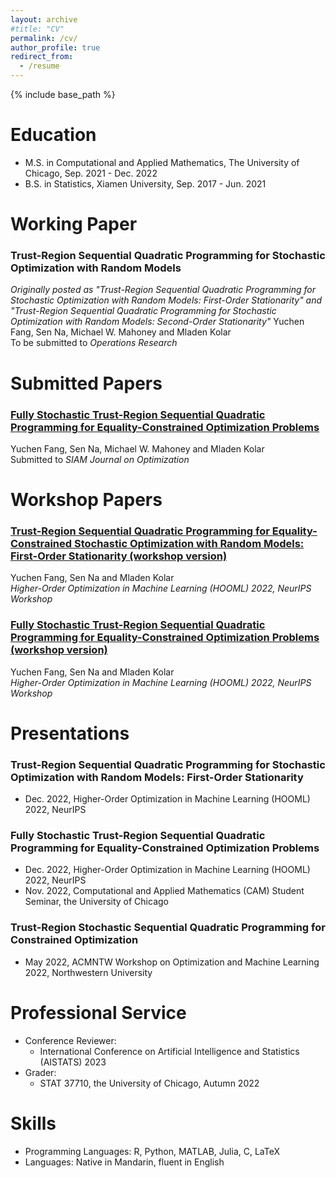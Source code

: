 ```yaml
---
layout: archive
#title: "CV"
permalink: /cv/
author_profile: true
redirect_from:
  - /resume
---
```


{% include base_path %}

Education
======
* M.S. in Computational and Applied Mathematics, The University of Chicago, Sep. 2021 - Dec. 2022
* B.S. in Statistics, Xiamen University, Sep. 2017 - Jun. 2021


Working Paper
======
### Trust-Region Sequential Quadratic Programming for Stochastic Optimization with Random Models
*Originally posted as "Trust-Region Sequential Quadratic Programming for Stochastic Optimization with Random Models: First-Order Stationarity" and "Trust-Region Sequential Quadratic Programming for Stochastic Optimization with Random Models: Second-Order Stationarity"*
Yuchen Fang, Sen Na, Michael W. Mahoney and Mladen Kolar  
To be submitted to *Operations Research*

Submitted Papers
======
### [Fully Stochastic Trust-Region Sequential Quadratic Programming for Equality-Constrained Optimization Problems](https://arxiv.org/abs/2211.15943)
Yuchen Fang, Sen Na, Michael W. Mahoney and Mladen Kolar  
Submitted to *SIAM Journal on Optimization*


Workshop Papers
======
### [Trust-Region Sequential Quadratic Programming for Equality-Constrained Stochastic Optimization with Random Models: First-Order Stationarity (workshop version)](https://www.dropbox.com/s/385ch07gldbrier/HOOWorkshop_TR-SQP-STORM_First_Order_Stationarity.pdf?dl=0)  
Yuchen Fang, Sen Na and Mladen Kolar  
*Higher-Order Optimization in Machine Learning (HOOML) 2022, NeurIPS Workshop*

### [Fully Stochastic Trust-Region Sequential Quadratic Programming for Equality-Constrained Optimization Problems (workshop version)](https://www.dropbox.com/s/fkkajoy3ue3o4ix/HOOWorkshop_TR-StoSQP.pdf?dl=0)  
Yuchen Fang, Sen Na and Mladen Kolar  
*Higher-Order Optimization in Machine Learning (HOOML) 2022, NeurIPS Workshop*

Presentations
=====
### Trust-Region Sequential Quadratic Programming for Stochastic Optimization with Random Models: First-Order Stationarity
* Dec. 2022, Higher-Order Optimization in Machine Learning (HOOML) 2022, NeurIPS

### Fully Stochastic Trust-Region Sequential Quadratic Programming for Equality-Constrained Optimization Problems
* Dec. 2022, Higher-Order Optimization in Machine Learning (HOOML) 2022, NeurIPS
* Nov. 2022, Computational and Applied Mathematics (CAM) Student Seminar, the University of Chicago

### Trust-Region Stochastic Sequential Quadratic Programming for Constrained Optimization
* May 2022, ACMNTW Workshop on Optimization and Machine Learning 2022, Northwestern University

Professional Service
======
* Conference Reviewer: 
  * International Conference on Artificial Intelligence and Statistics (AISTATS) 2023
* Grader:
  * STAT 37710, the University of Chicago, Autumn 2022

Skills
====
* Programming Languages: R, Python, MATLAB, Julia, C, LaTeX
* Languages: Native in Mandarin, fluent in English
